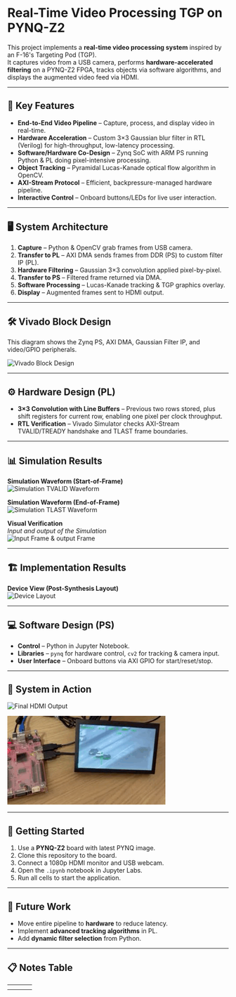 # Real-Time Video Processing TGP on PYNQ-Z2

This project implements a **real-time video processing system** inspired by an F-16's Targeting Pod (TGP).  
It captures video from a USB camera, performs **hardware-accelerated filtering** on a PYNQ-Z2 FPGA, tracks objects via software algorithms, and displays the augmented video feed via HDMI.

---

## 🚀 Key Features
- **End-to-End Video Pipeline** – Capture, process, and display video in real-time.
- **Hardware Acceleration** – Custom 3×3 Gaussian blur filter in RTL (Verilog) for high-throughput, low-latency processing.
- **Software/Hardware Co-Design** – Zynq SoC with ARM PS running Python & PL doing pixel-intensive processing.
- **Object Tracking** – Pyramidal Lucas-Kanade optical flow algorithm in OpenCV.
- **AXI-Stream Protocol** – Efficient, backpressure-managed hardware pipeline.
- **Interactive Control** – Onboard buttons/LEDs for live user interaction.

---

## 🖥 System Architecture
1. **Capture** – Python & OpenCV grab frames from USB camera.
2. **Transfer to PL** – AXI DMA sends frames from DDR (PS) to custom filter IP (PL).
3. **Hardware Filtering** – Gaussian 3×3 convolution applied pixel-by-pixel.
4. **Transfer to PS** – Filtered frame returned via DMA.
5. **Software Processing** – Lucas-Kanade tracking & TGP graphics overlay.
6. **Display** – Augmented frames sent to HDMI output.

---

## 🛠 Vivado Block Design
This diagram shows the Zynq PS, AXI DMA, Gaussian Filter IP, and video/GPIO peripherals.

![Vivado Block Design](images/BlockDesign.png) 

---

## ⚙ Hardware Design (PL)
- **3×3 Convolution with Line Buffers** – Previous two rows stored, plus shift registers for current row, enabling one pixel per clock throughput.
- **RTL Verification** – Vivado Simulator checks AXI-Stream TVALID/TREADY handshake and TLAST frame boundaries.

---

## 📊 Simulation Results

**Simulation Waveform (Start-of-Frame)**  
![Simulation TVALID Waveform](images/start_frame.png) 

**Simulation Waveform (End-of-Frame)**  
![Simulation TLAST Waveform](images/end_frame_start_frame.png) 


**Visual Verification**  
_Input and output of the Simulation_  
![Input Frame & output Frame](images/in_out_images.png)

---

## 🏗 Implementation Results
**Device View (Post-Synthesis Layout)**  
![Device Layout](images/Device.png) 

---

## 💻 Software Design (PS)
- **Control** – Python in Jupyter Notebook.
- **Libraries** – `pynq` for hardware control, `cv2` for tracking & camera input.
- **User Interface** – Onboard buttons via AXI GPIO for start/reset/stop.

---

## 🎯 System in Action
![Final HDMI Output](images/HDMI_output.jpg)

![Demo](images/FPGA_Project.gif)

---

## 📌 Getting Started
1. Use a **PYNQ-Z2** board with latest PYNQ image.
2. Clone this repository to the board.
3. Connect a 1080p HDMI monitor and USB webcam.
4. Open the `.ipynb` notebook in Jupyter Labs.
5. Run all cells to start the application.

---

## 🔮 Future Work
- Move entire pipeline to **hardware** to reduce latency.
- Implement **advanced tracking algorithms** in PL.
- Add **dynamic filter selection** from Python.

---

## 📋 Notes Table

|   |   |   |   |
|---|---|---|---|
|   |   |   |   |
|   |   |   |   |

